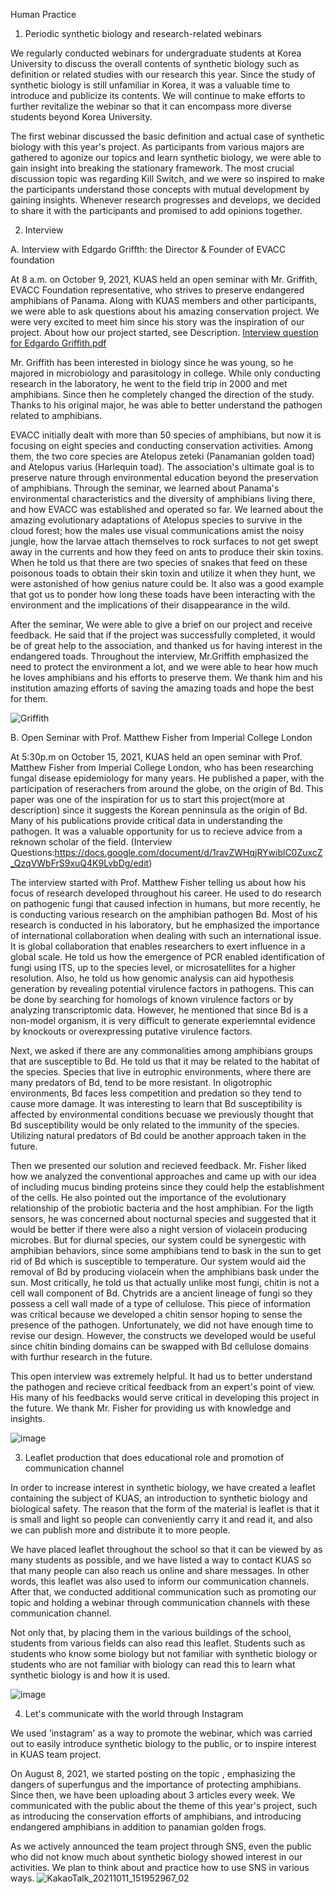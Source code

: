 Human Practice

1. Periodic synthetic biology and research-related webinars

We regularly conducted webinars for undergraduate students at Korea University to discuss the overall contents of synthetic biology such as definition or related studies with our research this year. Since the study of synthetic biology is still unfamiliar in Korea, it was a valuable time to introduce and publicize its contents. We will continue to make efforts to further revitalize the webinar so that it can encompass more diverse students beyond Korea University.


The first webinar discussed the basic definition and actual case of synthetic biology with this year's project. As participants from various majors are gathered to agonize our topics and learn synthetic biology, we were able to gain insight into breaking the stationary framework. The most crucial discussion topic was regarding Kill Switch, and we were so inspired to make the participants understand those concepts with mutual development by gaining insights. Whenever research progresses and develops, we decided to share it with the participants and promised to add opinions together.


2. Interview


A. Interview with Edgardo Griffth: the Director & Founder of EVACC foundation

At 8 a.m. on October 9, 2021, KUAS held an open seminar with Mr. Griffith, EVACC Foundation representative, who strives to preserve endangered amphibians of Panama. Along with KUAS members and other participants, we were able to ask questions about his amazing conservation project. We were very excited to meet him since his story was the inspiration of our project. About how our project started, see Description.
<a href="https://2021.igem.org/File:T--KUAS_Korea--_Edgardo_Griffith_interview_questions.pdf">Interview question for Edgardo Griffith.pdf</a>

Mr. Griffith has been interested in biology since he was young, so he majored in microbiology and parasitology in college. While only conducting research in the laboratory, he went to the field trip in 2000 and met amphibians. Since then he completely changed the direction of the study. Thanks to his original major, he was able to better understand the pathogen related to amphibians. 

EVACC initially dealt with more than 50 species of amphibians, but now it is focusing on eight species and conducting conservation activities. Among them, the two core species are Atelopus zeteki (Panamanian golden toad) and Atelopus varius (Harlequin toad). The association's ultimate goal is to preserve nature through environmental education beyond the preservation of amphibians. Through the seminar, we learned about Panama's environmental characteristics and the diversity of amphibians living there, and how EVACC was established and operated so far. We learned about the amazing evolutionary adaptations of Atelopus species to survive in the cloud forest; how the males use visual communications amist the noisy jungle, how the larvae attach themselves to rock surfaces to not get swept away in the currents and how they feed on ants to produce their skin toxins. When he told us that there are two species of snakes that feed on these poisonous toads to obtain their skin toxin and utilize it when they hunt, we were astonished of how genius nature could be. It also was a good example that got us to ponder how long these toads have been interacting with the environment and the implications of their disappearance in the wild.

After the seminar, We were able to give a brief on our project and receive feedback. He said that if the project was successfully completed, it would be of great help to the association, and thanked us for having interest in the endangered toads.
Throughout the interview, Mr.Griffith emphasized the need to protect the environment a lot, and we were able to hear how much he loves amphibians and his efforts to preserve them. We thank him and his institution amazing efforts of saving the amazing toads and hope the best for them. 


![Griffith](https://user-images.githubusercontent.com/87228507/137613391-5718d855-1a1b-45ca-a192-98bcd58d1020.jpg)


B. Open Seminar with Prof. Matthew Fisher from Imperial College London

At 5:30p.m on October 15, 2021, KUAS held an open seminar with Prof. Matthew Fisher from Imperial College London, who has been researching fungal disease epidemiology for many years. He published a paper, with the participation of reserachers from around the globe, on the origin of Bd. This paper was one of the inspiration for us to start this project(more at description) since it suggests the Korean penninsula as the origin of Bd. Many of his publications provide critical data in understanding the pathogen. It was a valuable opportunity for us to recieve advice from a reknown scholar of the field. (Interview Questions:https://docs.google.com/document/d/1ravZWHqjRYwiblC0ZuxcZ_QzqVWbFrS9xuQ4K9LvbDg/edit)	

The interview started with Prof. Matthew Fisher telling us about how his focus of research developed throughout his career. He used to do research on pathogenic fungi that caused infection in humans, but more recently, he is conducting various research on the amphibian pathogen Bd. Most of his research is conducted in his laboratory, but he emphasized the importance of international collaboration when dealing with such an international issue. It is global collaboration that enables researchers to exert influence in a global scale. He told us how the emergence of PCR enabled identification of fungi using ITS, up to the species level, or microsatellites for a higher resolution. Also, he told us how genomic analysis can aid hypothesis generation by revealing potential virulence factors in pathogens. This can be done by searching for homologs of known virulence factors or by analyzing transcriptomic data. However, he mentioned that since Bd is a non-model organism, it is very difficult to generate experiemntal evidence by knockouts or overexpressing putative virulence factors.  

Next, we asked if there are any commonalities among amphibians groups that are susceptible to Bd. He told us that it may be related to the habitat of the species. Species that live in eutrophic environments, where there are many predators of Bd, tend to be more resistant. In oligotrophic environments, Bd faces less competition and predation so they tend to cause more damage. It was interesting to learn that Bd susceptibility is affected by environmental conditions becuase we previously thought that Bd susceptibility would be only related to the immunity of the species. Utilizing natural predators of Bd could be another approach taken in the future. 
 
Then we presented our solution and recieved feedback. Mr. Fisher liked how we analyzed the conventional approaches and came up with our idea of including mucus binding proteins since they could help the establishment of the cells. He also pointed out the importance of the evolutionary relationship of the probiotic bacteria and the host amphibian. For the ligth sensors, he was concerned about nocturnal species and suggested that it would be better if there were also a night version of violacein producing microbes. But for diurnal species, our system could be synergestic with amphibian behaviors, since some amphibians tend to bask in the sun to get rid of Bd which is susceptible to temperature. Our system would aid the removal of Bd by producing violacein when the amphibians bask under the sun. Most critically, he told us that actually unlike most fungi, chitin is not a cell wall component of Bd. Chytrids are a ancient lineage of fungi so they possess a cell wall made of a type of cellulose. This piece of information was critical because we developed a chitin sensor hoping to sense the presence of the pathogen. Unfortunately, we did not have enough time to revise our design. However, the constructs we developed would be useful since chitin binding domains can be swapped with Bd cellulose domains with furthur research in the future.

This open interview was extremely helpful. It had us to better understand the pathogen and recieve critical feedback from an expert's point of view. His many of his feedbacks would serve critical in developing this project in the future. We thank Mr. Fisher for providing us with knowledge and insights. 

![image](https://user-images.githubusercontent.com/87228507/137613467-b5f54f8f-b4fb-4000-8128-0f559c52d0d3.png)


3. Leaflet production that does educational role and promotion of communication channel 

In order to increase interest in synthetic biology, we have created a leaflet containing the subject of KUAS, an introduction to synthetic biology and biological safety. The reason that the form of the material is leaflet is that it is small and light so people can conveniently carry it and read it, and also we can publish more and distribute it to more people.

We have placed leaflet throughout the school so that it can be viewed by as many students as possible, and we have listed a way to contact KUAS so that many people can also reach us online and share messages. In other words, this leaflet was also used to inform our communication channels. After that, we conducted additional communication such as promoting our topic and holding a webinar through communication channels with these communication channel. 

Not only that, by placing them in the various buildings of the school, students from various fields can also read this leaflet. Students such as students who know some biology but not familiar with synthetic biology or students who are not familiar with biology can read this to learn what synthetic biology is and how it is used. 

![image](https://user-images.githubusercontent.com/87228507/137613567-308f2132-a34f-416e-be65-2511cf1575a1.png)

4. Let's communicate with the world through Instagram

We used 'instagram' as a way to promote the webinar, which was carried out to easily introduce synthetic biology to the public, or to inspire interest in KUAS team project.

On August 8, 2021, we started posting on the topic <panamian golden frogs are threatened by superfungus>, emphasizing the dangers of superfungus and the importance of protecting amphibians. Since then, we have been uploading about 3 articles every week. We communicated with the public about the theme of this year's project, such as introducing the conservation efforts of amphibians, and introducing endangered amphibians in addition to panamian golden frogs.

  As we actively announced the team project through SNS, even the public who did not know much about synthetic biology showed interest in our activities. We plan to think about and practice how to use SNS in various ways.
  ![KakaoTalk_20211011_151952967_02](https://user-images.githubusercontent.com/87192944/136742093-34280851-ca2f-4501-b742-c00ea00ad43c.jpg)


